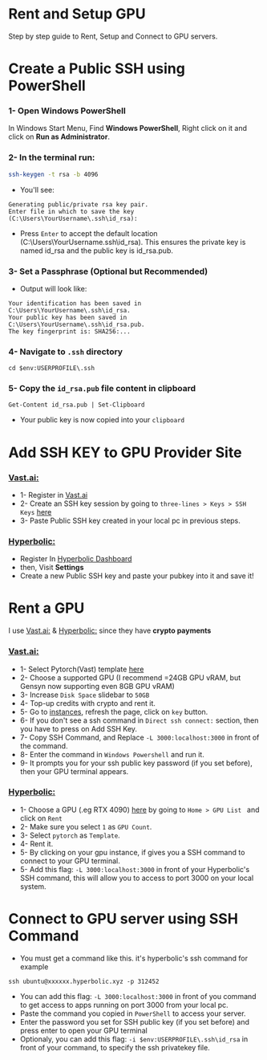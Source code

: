 # Rent and Setup GPU
Step by step guide to Rent, Setup and Connect to GPU servers.

# Create a Public SSH using PowerShell
### 1- Open Windows PowerShell
In Windows Start Menu, Find **Windows PowerShell**, Right click on it and click on **Run as Administrator**.

### 2- In the terminal run:
```bash
ssh-keygen -t rsa -b 4096
```
* You'll see:
```
Generating public/private rsa key pair.
Enter file in which to save the key (C:\Users\YourUsername\.ssh\id_rsa):
```
* Press `Enter` to accept the default location (C:\Users\YourUsername\.ssh\id_rsa). This ensures the private key is named id_rsa and the public key is id_rsa.pub.

### 3- Set a Passphrase (Optional but Recommended)
* Output will look like:
```
Your identification has been saved in C:\Users\YourUsername\.ssh\id_rsa.
Your public key has been saved in C:\Users\YourUsername\.ssh\id_rsa.pub.
The key fingerprint is: SHA256:...
```

### 4- Navigate to `.ssh` directory
```
cd $env:USERPROFILE\.ssh
```

### 5- Copy the `id_rsa.pub` file content in clipboard
```
Get-Content id_rsa.pub | Set-Clipboard
```
* Your public key is now copied into your `clipboard`

# Add SSH KEY to GPU Provider Site
### [Vast.ai:](https://cloud.vast.ai/?ref_id=228875)
* 1- Register in [Vast.ai](https://cloud.vast.ai/?ref_id=228875)
* 2- Create an SSH key session by going to `three-lines > Keys > SSH Keys` [here](https://cloud.vast.ai/manage-keys/)
* 3- Paste Public SSH key created in your local pc in previous steps.

### [Hyperbolic:](https://app.hyperbolic.xyz/invite/gqYoHbUk7)
* Register In [Hyperbolic Dashboard](https://app.hyperbolic.xyz/invite/gqYoHbUk7)
* then, Visit **Settings**
* Create a new Public SSH key and paste your pubkey into it and save it!

# Rent a GPU
I use [Vast.ai:](https://cloud.vast.ai/?ref_id=228875) & [Hyperbolic:](https://app.hyperbolic.xyz/invite/gqYoHbUk7) since they have **crypto payments**
### [Vast.ai:](https://cloud.vast.ai/?ref_id=228875)
* 1- Select Pytorch(Vast) template [here](https://cloud.vast.ai/?ref_id=62897&creator_id=62897&name=PyTorch%20(Vast))
* 2- Choose a supported GPU (I recommend =24GB GPU vRAM, but Gensyn now supporting even 8GB GPU vRAM)
* 3- Increase `Disk Space` slidebar to `50GB`
* 4- Top-up credits with crypto and rent it.
* 5- Go to [instances](https://cloud.vast.ai/instances/), refresh the page, click on `key` button.
* 6- If you don't see a ssh command in `Direct ssh connect:` section, then you have to press on Add SSH Key.
* 7- Copy SSH Command, and Replace `-L 3000:localhost:3000` in front of the command.
* 8- Enter the command in `Windows Powershell` and run it.
* 9- It prompts you for your ssh public key password (if you set before), then your GPU terminal appears.


### [Hyperbolic:](https://app.hyperbolic.xyz/invite/gqYoHbUk7)
* 1- Choose a GPU (.eg RTX 4090) [here](https://app.hyperbolic.xyz/invite/gqYoHbUk7) by going to `Home > GPU List ` and click on `Rent`
* 2- Make sure you select `1` as `GPU Count`.
* 3- Select `pytorch` as `Template`.
* 4- Rent it.
* 5- By clicking on your gpu instance, if gives you a SSH command to connect to your GPU terminal.
* 5- Add this flag: `-L 3000:localhost:3000` in front of your Hyperbolic's SSH command, this will allow you to access to port 3000 on your local system.

# Connect to GPU server using SSH Command
* You must get a command like this. it's hyperbolic's ssh command for example
```
ssh ubuntu@xxxxxx.hyperbolic.xyz -p 312452
```
* You can add this flag: `-L 3000:localhost:3000` in front of you command to get access to apps running on port 3000 from your local pc.
* Paste the command you copied in `PowerShell` to access your server.
* Enter the password you set for SSH public key (if you set before) and press enter to open your GPU terminal
* Optionaly, you can add this flag: `-i $env:USERPROFILE\.ssh\id_rsa` in front of your command, to specify the ssh privatekey file.
